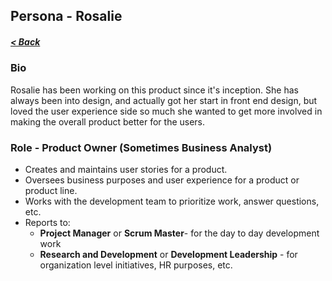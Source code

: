 ## Persona - Rosalie

##### <a href="javascript:history.back()">< Back</a>

### Bio

Rosalie has been working on this product since it's inception. She has always
been into design, and actually got her start in front end design, but loved the
user experience side so much she wanted to get more involved in making the
overall product better for the users.

### Role - Product Owner (Sometimes Business Analyst)

- Creates and maintains user stories for a product.
- Oversees business purposes and user experience for a product or product line.
- Works with the development team to prioritize work, answer questions, etc.
- Reports to:
  - **Project Manager** or **Scrum Master**- for the day to day development work
  - **Research and Development** or **Development Leadership** - for
    organization level initiatives, HR purposes, etc.
